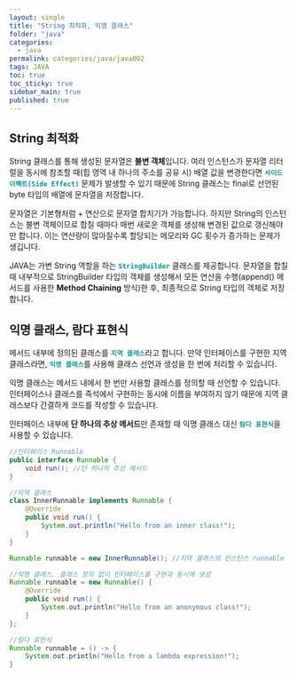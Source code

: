 ```yaml
---
layout: single
title: "String 최적화, 익명 클래스"
folder: "java"
categories:
  - java
permalink: categories/java/java002
tags: JAVA
toc: true
toc_sticky: true
sidebar_main: true
published: true
---
```


## String 최적화
String 클래스를 통해 생성된 문자열은 **불변 객체**입니다. 여러 인스턴스가 문자열 리터럴을 동시에 참조할 때(힙 영역 내 하나의 주소를 공유 시) 배열 값을 변경한다면 <span style="color: rgb(3, 150, 150); font-weight: bold;">`사이드 이펙트(Side Effect)`</span> 문제가 발생할 수 있기 때문에 String 클래스는 final로 선언된 byte 타입의 배열에 문자열을 저장합니다.

문자열은 기본형처럼 + 연산으로 문자열 합치기가 가능합니다. 하지만 String의 인스턴스는 불변 객체이므로 합칠 때마다 매번 새로운 객체를 생성해 변경된 값으로 갱신해야만 합니다. 이는 연산량이 많아질수록 할당되는 메모리와 GC 횟수가 증가하는 문제가 생깁니다.

JAVA는 가변 String 역할을 하는 <span style="color: rgb(3, 150, 150); font-weight: bold;">`StringBuilder`</span> 클래스를 제공합니다. 문자열을 합칠 때 내부적으로 StringBuilder 타입의 객체를 생성해서 모든 연산을 수행(append() 메서드를 사용한 **Method Chaining** 방식)한 후, 최종적으로 String 타입의 객체로 저장합니다.

## 익명 클래스, 람다 표현식
메서드 내부에 정의된 클래스를 <span style="color: rgb(3, 150, 150); font-weight: bold;">`지역 클래스`</span>라고 합니다. 만약 인터페이스를 구현한 지역 클래스라면, <span style="color: rgb(3, 150, 150); font-weight: bold;">`익명 클래스`</span>를 사용해 클래스 선언과 생성을 한 번에 처리할 수 있습니다.

익명 클래스는 메서드 내에서 한 번만 사용할 클래스를 정의할 때 선언할 수 있습니다. 인터페이스나 클래스를 즉석에서 구현하는 동시에 이름을 부여하지 않기 때문에 지역 클래스보다 간결하게 코드를 작성할 수 있습니다.

인터페이스 내부에 **단 하나의 추상 메서드**만 존재할 때 익명 클래스 대신 <span style="color: rgb(3, 150, 150); font-weight: bold;">`람다 표현식`</span>을 사용할 수 있습니다.

```java
//인터페이스 Runnable
public interface Runnable {
    void run(); //단 하나의 추상 메서드
}
```

```java
//지역 클래스
class InnerRunnable implements Runnable {
	@Override
	public void run() {
		System.out.println("Hello from an inner class!");
	}
}

Runnable runnable = new InnerRunnable(); //지역 클래스의 인스턴스 runnable 생성
```

```java
//익명 클래스. 클래스 정의 없이 인터페이스를 구현과 동시에 생성
Runnable runnable = new Runnable() {
    @Override
    public void run() {
        System.out.println("Hello from an anonymous class!");
    }
};
```

```java
//람다 표현식
Runnable runnable = () -> {
	System.out.println("Hello from a lambda expression!");
}
```
